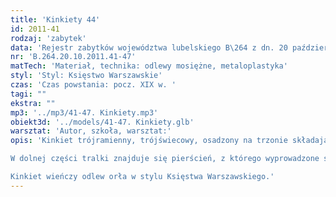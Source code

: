```yaml
---
title: 'Kinkiety 44'
id: 2011-41
rodzaj: 'zabytek'
data: 'Rejestr zabytków województwa lubelskiego B\264 z dn. 20 października 2011 r.'
nr: 'B.264.20.10.2011.41-47'
matTech: 'Materiał, technika: odlewy mosiężne, metaloplastyka'
styl: 'Styl: Księstwo Warszawskie'
czas: 'Czas powstania: pocz. XIX w. '
tagi: ""
ekstra: ""
mp3: '../mp3/41-47. Kinkiety.mp3'
obiekt3d: '../models/41-47. Kinkiety.glb'
warsztat: 'Autor, szkoła, warsztat:'
opis: 'Kinkiet trójramienny, trójświecowy, osadzony na trzonie składającym się z półkolistego nodusa, ujętego dwoma pierścieniami oraz dwulalkowej tralki zakończonej kielichem kwiatowym. 

W dolnej części tralki znajduje się pierścień, z którego wyprowadzone są ramiona, w kształcie esownic, zakończonych talerzykowatymi profitkami. 

Kinkiet wieńczy odlew orła w stylu Księstwa Warszawskiego.'
---
```





